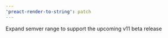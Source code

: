 ```yaml
---
'preact-render-to-string': patch
---
```


Expand semver range to support the upcoming v11 beta release
